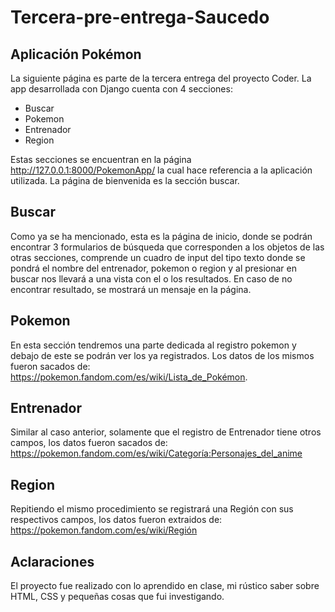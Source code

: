 # Tercera-pre-entrega-Saucedo
## Aplicación Pokémon

La siguiente página es parte de la tercera entrega del proyecto Coder.
La app desarrollada con Django cuenta con 4 secciones:
* Buscar
* Pokemon
* Entrenador
* Region

Estas secciones se encuentran en la página http://127.0.0.1:8000/PokemonApp/ la cual hace referencia a la aplicación utilizada. La página de bienvenida es la sección buscar.

## Buscar

Como ya se ha mencionado, esta es la página de inicio, donde se podrán encontrar 3 formularios de búsqueda que corresponden a los objetos de las otras secciones, comprende un cuadro de input del tipo texto donde se pondrá el nombre del entrenador, pokemon o region y al presionar en buscar nos llevará a una vista con el o los resultados. En caso de no encontrar resultado, se mostrará un mensaje en la página.

## Pokemon

En esta sección tendremos una parte dedicada al registro pokemon y debajo de este se podrán ver los ya registrados. Los datos de los mismos fueron sacados de: https://pokemon.fandom.com/es/wiki/Lista_de_Pokémon.

## Entrenador

Similar al caso anterior, solamente que el registro de Entrenador tiene otros campos, los datos fueron sacados de: https://pokemon.fandom.com/es/wiki/Categoría:Personajes_del_anime

## Region

Repitiendo el mismo procedimiento se registrará una Región con sus respectivos campos, los datos fueron extraidos de: https://pokemon.fandom.com/es/wiki/Región

## Aclaraciones

El proyecto fue realizado con lo aprendido en clase, mi rústico saber sobre HTML, CSS y pequeñas cosas que fui investigando.
